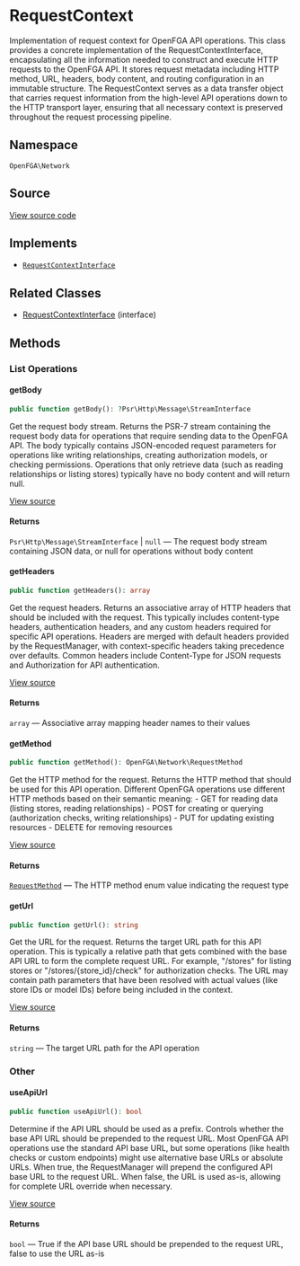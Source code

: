# RequestContext

Implementation of request context for OpenFGA API operations. This class provides a concrete implementation of the RequestContextInterface, encapsulating all the information needed to construct and execute HTTP requests to the OpenFGA API. It stores request metadata including HTTP method, URL, headers, body content, and routing configuration in an immutable structure. The RequestContext serves as a data transfer object that carries request information from the high-level API operations down to the HTTP transport layer, ensuring that all necessary context is preserved throughout the request processing pipeline.

## Namespace

`OpenFGA\Network`

## Source

[View source code](https://github.com/evansims/openfga-php/blob/main/src/Network/RequestContext.php)

## Implements

* [`RequestContextInterface`](RequestContextInterface.md)

## Related Classes

* [RequestContextInterface](Network/RequestContextInterface.md) (interface)

## Methods

### List Operations

#### getBody

```php
public function getBody(): ?Psr\Http\Message\StreamInterface

```

Get the request body stream. Returns the PSR-7 stream containing the request body data for operations that require sending data to the OpenFGA API. The body typically contains JSON-encoded request parameters for operations like writing relationships, creating authorization models, or checking permissions. Operations that only retrieve data (such as reading relationships or listing stores) typically have no body content and will return null.

[View source](https://github.com/evansims/openfga-php/blob/main/src/Network/RequestContext.php#L54)

#### Returns

`Psr\Http\Message\StreamInterface` &#124; `null` — The request body stream containing JSON data, or null for operations without body content

#### getHeaders

```php
public function getHeaders(): array

```

Get the request headers. Returns an associative array of HTTP headers that should be included with the request. This typically includes content-type headers, authentication headers, and any custom headers required for specific API operations. Headers are merged with default headers provided by the RequestManager, with context-specific headers taking precedence over defaults. Common headers include Content-Type for JSON requests and Authorization for API authentication.

[View source](https://github.com/evansims/openfga-php/blob/main/src/Network/RequestContext.php#L63)

#### Returns

`array` — Associative array mapping header names to their values

#### getMethod

```php
public function getMethod(): OpenFGA\Network\RequestMethod

```

Get the HTTP method for the request. Returns the HTTP method that should be used for this API operation. Different OpenFGA operations use different HTTP methods based on their semantic meaning: - GET for reading data (listing stores, reading relationships) - POST for creating or querying (authorization checks, writing relationships) - PUT for updating existing resources - DELETE for removing resources

[View source](https://github.com/evansims/openfga-php/blob/main/src/Network/RequestContext.php#L72)

#### Returns

[`RequestMethod`](RequestMethod.md) — The HTTP method enum value indicating the request type

#### getUrl

```php
public function getUrl(): string

```

Get the URL for the request. Returns the target URL path for this API operation. This is typically a relative path that gets combined with the base API URL to form the complete request URL. For example, &quot;/stores&quot; for listing stores or &quot;/stores/{store_id}/check&quot; for authorization checks. The URL may contain path parameters that have been resolved with actual values (like store IDs or model IDs) before being included in the context.

[View source](https://github.com/evansims/openfga-php/blob/main/src/Network/RequestContext.php#L81)

#### Returns

`string` — The target URL path for the API operation

### Other

#### useApiUrl

```php
public function useApiUrl(): bool

```

Determine if the API URL should be used as a prefix. Controls whether the base API URL should be prepended to the request URL. Most OpenFGA API operations use the standard API base URL, but some operations (like health checks or custom endpoints) might use alternative base URLs or absolute URLs. When true, the RequestManager will prepend the configured API base URL to the request URL. When false, the URL is used as-is, allowing for complete URL override when necessary.

[View source](https://github.com/evansims/openfga-php/blob/main/src/Network/RequestContext.php#L90)

#### Returns

`bool` — True if the API base URL should be prepended to the request URL, false to use the URL as-is
